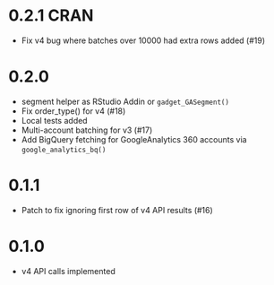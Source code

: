 # 0.2.1 CRAN

* Fix v4 bug where batches over 10000 had extra rows added (#19)

# 0.2.0

* segment helper as RStudio Addin or `gadget_GASegment()`
* Fix order_type() for v4 (#18)
* Local tests added
* Multi-account batching for v3 (#17)
* Add BigQuery fetching for GoogleAnalytics 360 accounts via `google_analytics_bq()`

# 0.1.1

* Patch to fix ignoring first row of v4 API results (#16)

# 0.1.0

* v4 API calls implemented
